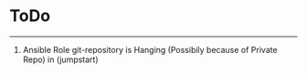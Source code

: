 # ToDo
---

1. Ansible Role git-repository is Hanging (Possibily because of Private Repo) in (jumpstart)